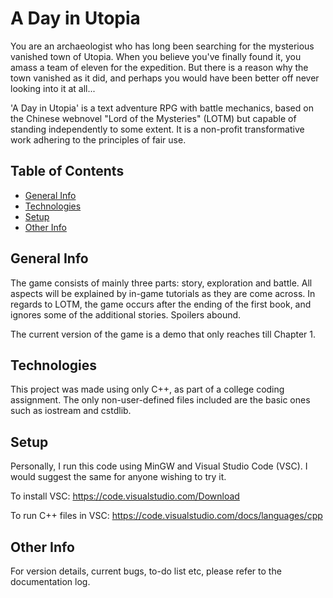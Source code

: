 # A Day in Utopia
You are an archaeologist who has long been searching for the mysterious vanished town of Utopia. When you believe you've finally found it, you amass a team of eleven for the expedition. But there is a reason why the town vanished as it did, and perhaps you would have been better off never looking into it at all...

'A Day in Utopia' is a text adventure RPG with battle mechanics, based on the Chinese webnovel "Lord of the Mysteries" (LOTM) but capable of standing independently to some extent. It is a non-profit transformative work adhering to the principles of fair use.


## Table of Contents
* [General Info](#general-info)
* [Technologies](#technologies)
* [Setup](#setup)
* [Other Info](#other-info)


## General Info
The game consists of mainly three parts: story, exploration and battle. All aspects will be explained by in-game tutorials as they are come across.
In regards to LOTM, the game occurs after the ending of the first book, and ignores some of the additional stories. Spoilers abound.

The current version of the game is a demo that only reaches till Chapter 1.


## Technologies
This project was made using only C++, as part of a college coding assignment. The only non-user-defined files included are the basic ones such as iostream and cstdlib.


## Setup
Personally, I run this code using MinGW and Visual Studio Code (VSC). I would suggest the same for anyone wishing to try it.

To install VSC: https://code.visualstudio.com/Download

To run C++ files in VSC: https://code.visualstudio.com/docs/languages/cpp


## Other Info
For version details, current bugs, to-do list etc, please refer to the documentation log.
